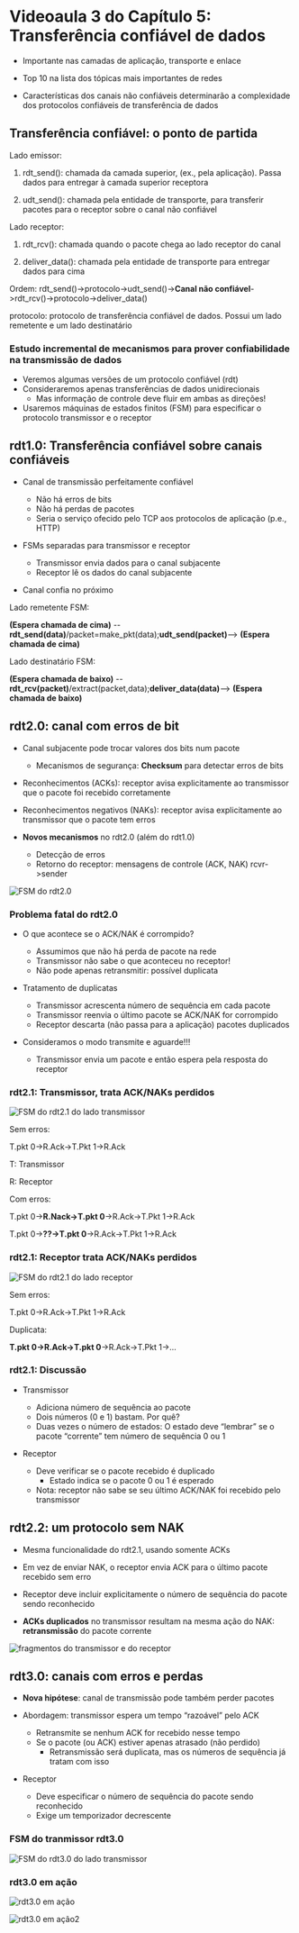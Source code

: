 # Videoaula 3 do Capítulo 5: Transferência confiável de dados

- Importante nas camadas de aplicação, transporte e enlace

- Top 10 na lista dos tópicas mais importantes de redes

- Características dos canais não confiáveis determinarão a complexidade dos protocolos confiáveis de transferência de dados

## Transferência confiável: o ponto de partida

Lado emissor:

1. rdt_send(): chamada da camada superior, (ex., pela aplicação). Passa dados para entregar à camada superior receptora

2. udt_send(): chamada pela entidade de transporte, para transferir pacotes para o receptor sobre o canal não confiável

Lado receptor:

1. rdt_rcv(): chamada quando o pacote chega ao lado receptor do canal

2. deliver_data(): chamada pela entidade de transporte para entregar dados para cima

Ordem: rdt_send()->protocolo->udt_send()->**Canal não confiável**->rdt_rcv()->protocolo->deliver_data()

protocolo: protocolo de transferência confiável de dados. Possui um lado remetente e um lado destinatário

### Estudo incremental de mecanismos para prover confiabilidade na transmissão de dados

- Veremos algumas versões de um protocolo confiável (rdt)
- Consideraremos apenas transferências de dados unidirecionais
  - Mas informação de controle deve fluir em ambas as direções!
- Usaremos máquinas de estados finitos (FSM) para especificar o protocolo transmissor e o receptor

## rdt1.0: Transferência confiável sobre canais confiáveis

- Canal de transmissão perfeitamente confiável
  - Não há erros de bits
  - Não há perdas de pacotes
  - Seria o serviço ofecido pelo TCP aos protocolos de aplicação (p.e., HTTP)

- FSMs separadas para transmissor e receptor
  - Transmissor envia dados para o canal subjacente
  - Receptor lê os dados do canal subjacente

- Canal confia no próximo

Lado remetente FSM:

**(Espera chamada de cima)** --**rdt_send(data)**/packet=make_pkt(data);**udt_send(packet)**--> **(Espera chamada de cima)**

Lado destinatário FSM:

**(Espera chamada de baixo)** --**rdt_rcv(packet)**/extract(packet,data);**deliver_data(data)**--> **(Espera chamada de baixo)**

## rdt2.0: canal com erros de bit

- Canal subjacente pode trocar valores dos bits num pacote
  - Mecanismos de segurança: **Checksum** para detectar erros de bits

- Reconhecimentos (ACKs): receptor avisa explicitamente ao transmissor que o pacote foi recebido corretamente

- Reconhecimentos negativos (NAKs): receptor avisa explicitamente ao transmissor que o pacote tem erros

- **Novos mecanismos** no rdt2.0 (além do rdt1.0)
  - Detecção de erros
  - Retorno do receptor: mensagens de controle (ACK, NAK) rcvr->sender

![FSM do rdt2.0](./img/rdt2fsm.png "FSM do rdt2.0")

### Problema fatal do rdt2.0

- O que acontece se o ACK/NAK é corrompido?
  - Assumimos que não há perda de pacote na rede
  - Transmissor não sabe o que aconteceu no receptor!
  - Não pode apenas retransmitir: possível duplicata

- Tratamento de duplicatas
  - Transmissor acrescenta número de sequência em cada pacote
  - Transmissor reenvia o último pacote se ACK/NAK for corrompido
  - Receptor descarta (não passa para a aplicação) pacotes duplicados

- Consideramos o modo transmite e aguarde!!!
  - Transmissor envia um pacote e então espera pela resposta do receptor

### rdt2.1: Transmissor, trata ACK/NAKs perdidos

![FSM do rdt2.1 do lado transmissor](./img/rdt21fsm.png "FSM do rdt2.1 do lado transmissor")

Sem erros:

T.pkt 0->R.Ack->T.Pkt 1->R.Ack

T: Transmissor

R: Receptor

Com erros:

T.pkt 0->**R.Nack->T.pkt 0**->R.Ack->T.Pkt 1->R.Ack

T.pkt 0->**??->T.pkt 0**->R.Ack->T.Pkt 1->R.Ack

### rdt2.1: Receptor trata ACK/NAKs perdidos

![FSM do rdt2.1 do lado receptor](./img/rdt21fsm_receptor.png "FSM do rdt2.1 do lado receptor")

Sem erros:

T.pkt 0->R.Ack->T.Pkt 1->R.Ack

Duplicata:

**T.pkt 0->R.Ack->T.pkt 0**->R.Ack->T.Pkt 1->...

### rdt2.1: Discussão

- Transmissor
  - Adiciona número de sequência ao pacote
  - Dois números (0 e 1) bastam. Por quê?
  - Duas vezes o número de estados: O estado deve “lembrar” se o pacote “corrente” tem número de sequência 0 ou 1

- Receptor
  - Deve verificar se o pacote recebido é duplicado
    - Estado indica se o pacote 0 ou 1 é esperado
  - Nota: receptor não sabe se seu último ACK/NAK foi recebido pelo transmissor

## rdt2.2: um protocolo sem NAK

- Mesma funcionalidade do rdt2.1, usando somente ACKs

- Em vez de enviar NAK, o receptor envia ACK para o último pacote recebido sem erro

- Receptor deve incluir explicitamente o número de sequência do pacote sendo reconhecido

- **ACKs duplicados** no transmissor resultam na mesma ação do NAK: **retransmissão** do pacote corrente

![fragmentos do transmissor e do receptor](./img/rdt22fsm.png "fragmentos do transmissor e do receptor")

## rdt3.0: canais com erros e perdas

- **Nova hipótese**: canal de transmissão pode também perder pacotes

- Abordagem: transmissor espera um tempo “razoável” pelo ACK
  - Retransmite se nenhum ACK for recebido nesse tempo
  - Se o pacote (ou ACK) estiver apenas atrasado (não perdido)
    - Retransmissão será duplicata, mas os números de sequência já tratam com isso

- Receptor
  - Deve especificar o número de sequência do pacote sendo reconhecido
  - Exige um temporizador decrescente

### FSM do tranmissor rdt3.0

![FSM do rdt3.0 do lado transmissor](./img/rdt30fsm.png "FSM do rdt3.0 do lado transmissor")


### rdt3.0 em ação

![rdt3.0 em ação](./img/rdt30acao.png "rdt3.0 em ação")

![rdt3.0 em ação2](./img/rdt30acao2.png "rdt3.0 em ação2")
